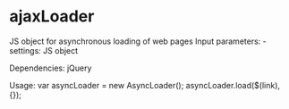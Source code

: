 # ajaxLoader

JS object for asynchronous loading of web pages
Input parameters: 
    - settings: JS object

Dependencies: jQuery

Usage: 
var asyncLoader = new AsyncLoader();
asyncLoader.load($(link), {}); 
